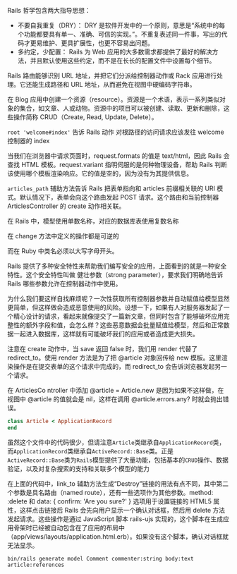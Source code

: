 Rails 哲学包含两大指导思想：

- 不要自我重复（DRY）： DRY 是软件开发中的一个原则，意思是“系统中的每个功能都要具有单一、准确、可信的实现。”。不重复表述同一件事，写出的代码才更易维护、更具扩展性，也更不容易出问题。
- 多约定，少配置： Rails 为 Web 应用的大多数需求都提供了最好的解决方法，并且默认使用这些约定，而不是在长长的配置文件中设置每个细节。


Rails 路由能够识别 URL 地址，并把它们分派给控制器动作或 Rack 应用进行处理。它还能生成路径和 URL 地址，从而避免在视图中硬编码字符串。

在 Blog 应用中创建一个资源（resource）。资源是一个术语，表示一系列类似对象的集合，如文章、人或动物。资源中的项目可以被创建、读取、更新和删除，这些操作简称 CRUD（Create, Read, Update, Delete）。

`root 'welcome#index'` 告诉 Rails 动作 对根路径的访问请求应该发往 welcome 控制器的 index

当我们在浏览器中请求页面时，request.formats 的值是 text/html，因此 Rails 会查找 HTML 模板。request.variant 指明伺服的是何种物理设备，帮助 Rails 判断该使用哪个模板渲染响应。它的值是空的，因为没有为其提供信息。

`articles_path` 辅助方法告诉 Rails 把表单指向和 articles 前缀相关联的 URI 模式。默认情况下，表单会向这个路由发起 POST 请求。这个路由和当前控制器 ArticlesController 的 create 动作相关联。

在 Rails 中，模型使用单数名称，对应的数据库表使用复数名称

在 change 方法中定义的操作都是可逆的

而在 Ruby 中类名必须以大写字母开头。

Rails 提供了多种安全特性来帮助我们编写安全的应用，上面看到的就是一种安全特性。这个安全特性叫做 健壮参数（strong parameter），要求我们明确地告诉 Rails 哪些参数允许在控制器动作中使用。

为什么我们要这样自找麻烦呢？一次性获取所有控制器参数并自动赋值给模型显然更简单，但这样做会造成恶意使用的风险。设想一下，如果有人对服务器发起了一个精心设计的请求，看起来就像提交了一篇新文章，但同时包含了能够破坏应用完整性的额外字段和值，会怎么样？这些恶意数据会批量赋值给模型，然后和正常数据一起进入数据库，这样就有可能破坏我们的应用或者造成更大损失。

注意在 create 动作中，当 save 返回 false 时，我们用 render 代替了 redirect_to。使用 render 方法是为了把 @article 对象回传给 new 模板。这里渲染操作是在提交表单的这个请求中完成的，而 redirect_to 会告诉浏览器发起另一个请求。

在 ArticlesCo ntroller 中添加 @article = Article.new 是因为如果不这样做，在视图中 @article 的值就会是 nil，这样在调用 @article.errors.any? 时就会抛出错误。

```ruby
class Article < ApplicationRecord
end
```

虽然这个文件中的代码很少，但请注意`Article`类继承自`ApplicationRecord`类，而`ApplicationRecord`类继承自`ActiveRecord::Base`类。正是`ActiveRecord::Base`类为`Rails`模型提供了大量功能，包括基本的`CRUD`操作、数据验证，以及对复杂搜索的支持和关联多个模型的能力

在上面的代码中，link_to 辅助方法生成“Destroy”链接的用法有点不同，其中第二个参数是具名路由（named route），还有一些选项作为其他参数。method: :delete 和 data: { confirm: 'Are you sure?' } 选项用于设置链接的 HTML5 属性，这样点击链接后 Rails 会先向用户显示一个确认对话框，然后用 delete 方法发起请求。这些操作是通过 JavaScript 脚本 rails-ujs 实现的，这个脚本在生成应用骨架时已经被自动包含在了应用的布局中（app/views/layouts/application.html.erb）。如果没有这个脚本，确认对话框就无法显示。

```
bin/rails generate model Comment commenter:string body:text article:references
```



